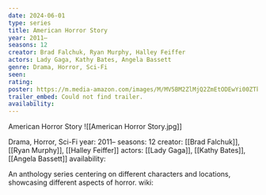 ```yaml
---
date: 2024-06-01
type: series
title: American Horror Story
year: 2011–
seasons: 12
creator: Brad Falchuk, Ryan Murphy, Halley Feiffer
actors: Lady Gaga, Kathy Bates, Angela Bassett
genre: Drama, Horror, Sci-Fi
seen:
rating: 
poster: https://m.media-amazon.com/images/M/MV5BM2ZlMjQ2ZmEtODEwYi00ZTk5LThmY2UtYWFiNzE3MjZjNzQyXkEyXkFqcGdeQXVyMTU1ODIwMTM1._V1_SX300.jpg
trailer_embed: Could not find trailer.
availability:
---
```

American Horror Story
![[American Horror Story.jpg]]

Drama, Horror, Sci-Fi
year: 2011–
seasons: 12
creator: [[Brad Falchuk]], [[Ryan Murphy]], [[Halley Feiffer]]
actors: [[Lady Gaga]], [[Kathy Bates]], [[Angela Bassett]]
availability:

An anthology series centering on different characters and locations, showcasing different aspects of horror.
wiki: 


